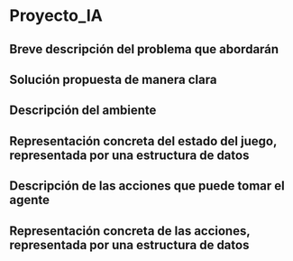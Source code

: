 # Proyecto_IA

## Breve descripción del problema que abordarán
## Solución propuesta de manera clara
## Descripción del ambiente
## Representación concreta del estado del juego, representada por una estructura de datos
## Descripción de las acciones que puede tomar el agente
## Representación concreta de las acciones, representada por una estructura de datos
